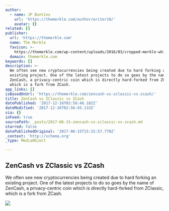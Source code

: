 ```yaml
---
author:
  - name: JP Buntinx
    url: 'https://themerkle.com/author/writer10/'
    avatar: {}
related: []
publisher:
  url: 'https://themerkle.com'
  name: The Merkle
  favicon: >-
    https://themerkle.com/wp-content/uploads/2016/03/cropped-merkle-white-1-192x192.png
  domain: themerkle.com
keywords: []
description: >-
  We often see new cryptocurrencies being created due to hard forking an
  existing project. One of the latest projects to do so goes by the name of
  ZenCash, a privacy-centric coin which is directly hard-forked from ZClassic,
  which is a fork from ZCash.
app_links: []
isBasedOnUrl: 'https://themerkle.com/zencash-vs-zclassic-vs-zcash/'
title: ZenCash vs ZClassic vs ZCash
datePublished: '2017-12-16T02:56:46.182Z'
dateModified: '2017-12-16T02:56:45.133Z'
via: {}
inFeed: true
sourcePath: _posts/2017-06-15-zencash-vs-zclassic-vs-zcash.md
starred: false
datePublishedOriginal: '2017-06-15T15:32:57.770Z'
_context: 'http://schema.org'
_type: MediaObject

---
```

<article style=""><h1>ZenCash vs ZClassic vs ZCash</h1><p>We often see new cryptocurrencies being created due to hard forking an existing project. One of the latest projects to do so goes by the name of ZenCash, a privacy-centric coin which is directly hard-forked from ZClassic, which is a fork from ZCash.</p><img src="https://themerkle.com/wp-content/uploads/2017/06/shutterstock_376175815.jpg" /></article>